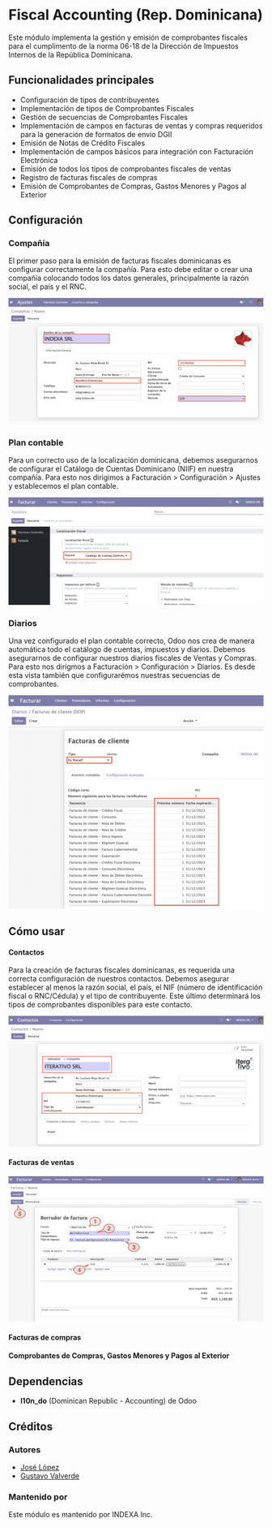 
# Fiscal Accounting (Rep. Dominicana)

Este módulo implementa la gestión y emisión de comprobantes fiscales para el cumplimento de la norma 06-18 de la Dirección de Impuestos Internos de la República Dominicana.


## Funcionalidades principales

- Configuración de tipos de contribuyentes
- Implementación de tipos de Comprobantes Fiscales
- Gestión de secuencias de Comprobantes Fiscales
- Implementación de campos en facturas de ventas y compras requeridos para la generación de formatos de envío DGII
- Emisión de Notas de Crédito Fiscales
- Implementación de campos básicos para integración con Facturación Electrónica
- Emisión de todos los tipos de comprobantes fiscales de ventas
- Registro de facturas fiscales de compras
- Emisión de Comprobantes de Compras, Gastos Menores y Pagos al Exterior

## Configuración

### Compañía

El primer paso para la emisión de facturas fiscales dominicanas es configurar correctamente la compañía. Para esto debe editar o crear una compañía colocando todos los datos generales, principalmente la razón social, el país y el RNC.

![Company](https://github.com/indexa-git/l10n-dominicana/blob/930786dcadc742855446eeda5f937cd187f2a64c/l10n_do_accounting/static/img/company.png?raw=true)

### Plan contable

Para un correcto uso de la localización dominicana, debemos asegurarnos de configurar el Catálogo de Cuentas Dominicano (NIIF) en nuestra compañía. Para esto nos dirigimos a Facturación > Configuración > Ajustes y establecemos el plan contable.

![Ajustes](https://github.com/indexa-git/l10n-dominicana/blob/69303ca63125d70091260f7784bbc9484ab3ae00/l10n_do_accounting/static/img/ajustes.png?raw=true)

### Diarios

Una vez configurado el plan contable correcto, Odoo nos crea de manera automática todo el catálogo de cuentas, impuestos y diarios. Debemos asegurarnos de configurar nuestros diarios fiscales de Ventas y Compras. Para esto nos dirigmos a Facturación > Configuración > Diarios. Es desde esta vista también que configurarémos nuestras secuencias de comprobantes.

![Diarios](https://raw.githubusercontent.com/indexa-git/l10n-dominicana/a0107da972e70e5cea107494baaa5bbe1908b7cd/l10n_do_accounting/static/img/diario.png)


## Cómo usar

#### Contactos

Para la creación de facturas fiscales dominicanas, es requerida una correcta configuración de nuestros contactos. Debemos asegurar establecer al menos la razón social, el país, el NIF (número de identificación fiscal o RNC/Cédula) y el tipo de contribuyente. Este último determinará los tipos de comprobantes disponibles para este contacto.

![Contactos](https://raw.githubusercontent.com/indexa-git/l10n-dominicana/1e01f366e81bb16ee207a28710b2a6de5e70bc8b/l10n_do_accounting/static/img/contacto.png)

#### Facturas de ventas

![Ventas](https://github.com/indexa-git/l10n-dominicana/blob/dd6bd5e2be661fd24a00e21b5b87a884897cec8b/l10n_do_accounting/static/img/factura_ventas.png)

#### Facturas de compras

<insertar gif>

#### Comprobantes de Compras, Gastos Menores y Pagos al Exterior

<insertar gif>

## Dependencias

- **l10n_do** (Dominican Republic - Accounting) de Odoo

## Créditos

### Autores

- [José López](https://github.com/jlopezg)
- [Gustavo Valverde](https://github.com/gustavovalverde)

### Mantenido por

Este módulo es mantenido por INDEXA Inc.

<insertar logo de indexa>
